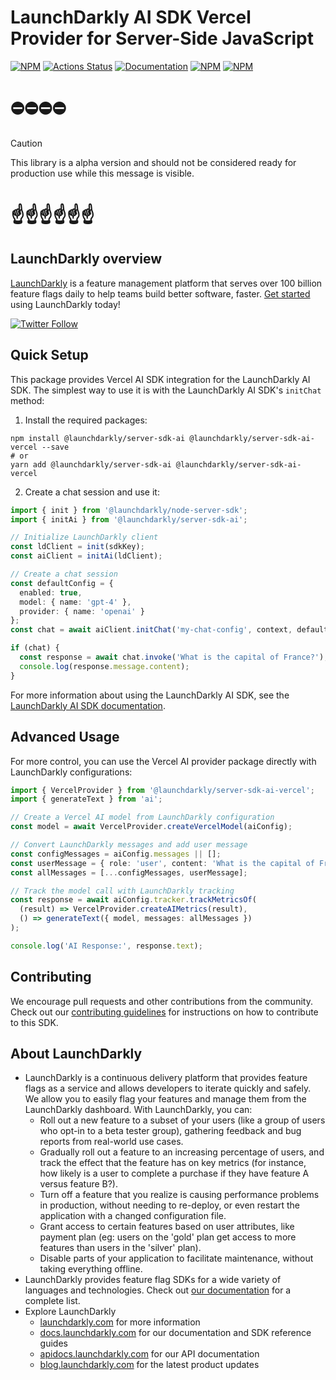 # LaunchDarkly AI SDK Vercel Provider for Server-Side JavaScript

[![NPM][server-ai-vercel-npm-badge]][server-ai-vercel-npm-link]
[![Actions Status][server-ai-vercel-ci-badge]][server-ai-vercel-ci]
[![Documentation][server-ai-vercel-ghp-badge]][server-ai-vercel-ghp-link]
[![NPM][server-ai-vercel-dm-badge]][server-ai-vercel-npm-link]
[![NPM][server-ai-vercel-dt-badge]][server-ai-vercel-npm-link]

# ⛔️⛔️⛔️⛔️

> [!CAUTION]
> This library is a alpha version and should not be considered ready for production use while this message is visible.

# ☝️☝️☝️☝️☝️☝️

## LaunchDarkly overview

[LaunchDarkly](https://www.launchdarkly.com) is a feature management platform that serves over 100 billion feature flags daily to help teams build better software, faster. [Get started](https://docs.launchdarkly.com/home/getting-started) using LaunchDarkly today!

[![Twitter Follow](https://img.shields.io/twitter/follow/launchdarkly.svg?style=social&label=Follow&maxAge=2592000)](https://twitter.com/intent/follow?screen_name=launchdarkly)

## Quick Setup

This package provides Vercel AI SDK integration for the LaunchDarkly AI SDK. The simplest way to use it is with the LaunchDarkly AI SDK's `initChat` method:

1. Install the required packages:

```shell
npm install @launchdarkly/server-sdk-ai @launchdarkly/server-sdk-ai-vercel --save
# or
yarn add @launchdarkly/server-sdk-ai @launchdarkly/server-sdk-ai-vercel
```

2. Create a chat session and use it:

```typescript
import { init } from '@launchdarkly/node-server-sdk';
import { initAi } from '@launchdarkly/server-sdk-ai';

// Initialize LaunchDarkly client
const ldClient = init(sdkKey);
const aiClient = initAi(ldClient);

// Create a chat session
const defaultConfig = { 
  enabled: true, 
  model: { name: 'gpt-4' },
  provider: { name: 'openai' }
};
const chat = await aiClient.initChat('my-chat-config', context, defaultConfig);

if (chat) {
  const response = await chat.invoke('What is the capital of France?');
  console.log(response.message.content);
}
```

For more information about using the LaunchDarkly AI SDK, see the [LaunchDarkly AI SDK documentation](https://github.com/launchdarkly/js-core/tree/main/packages/sdk/server-ai/README.md).

## Advanced Usage

For more control, you can use the Vercel AI provider package directly with LaunchDarkly configurations:

```typescript
import { VercelProvider } from '@launchdarkly/server-sdk-ai-vercel';
import { generateText } from 'ai';

// Create a Vercel AI model from LaunchDarkly configuration
const model = await VercelProvider.createVercelModel(aiConfig);

// Convert LaunchDarkly messages and add user message
const configMessages = aiConfig.messages || [];
const userMessage = { role: 'user', content: 'What is the capital of France?' };
const allMessages = [...configMessages, userMessage];

// Track the model call with LaunchDarkly tracking
const response = await aiConfig.tracker.trackMetricsOf(
  (result) => VercelProvider.createAIMetrics(result),
  () => generateText({ model, messages: allMessages })
);

console.log('AI Response:', response.text);
```

## Contributing

We encourage pull requests and other contributions from the community. Check out our [contributing guidelines](CONTRIBUTING.md) for instructions on how to contribute to this SDK.

## About LaunchDarkly

- LaunchDarkly is a continuous delivery platform that provides feature flags as a service and allows developers to iterate quickly and safely. We allow you to easily flag your features and manage them from the LaunchDarkly dashboard. With LaunchDarkly, you can:
  - Roll out a new feature to a subset of your users (like a group of users who opt-in to a beta tester group), gathering feedback and bug reports from real-world use cases.
  - Gradually roll out a feature to an increasing percentage of users, and track the effect that the feature has on key metrics (for instance, how likely is a user to complete a purchase if they have feature A versus feature B?).
  - Turn off a feature that you realize is causing performance problems in production, without needing to re-deploy, or even restart the application with a changed configuration file.
  - Grant access to certain features based on user attributes, like payment plan (eg: users on the 'gold' plan get access to more features than users in the 'silver' plan).
  - Disable parts of your application to facilitate maintenance, without taking everything offline.
- LaunchDarkly provides feature flag SDKs for a wide variety of languages and technologies. Check out [our documentation](https://docs.launchdarkly.com/sdk) for a complete list.
- Explore LaunchDarkly
  - [launchdarkly.com](https://www.launchdarkly.com/ 'LaunchDarkly Main Website') for more information
  - [docs.launchdarkly.com](https://docs.launchdarkly.com/ 'LaunchDarkly Documentation') for our documentation and SDK reference guides
  - [apidocs.launchdarkly.com](https://apidocs.launchdarkly.com/ 'LaunchDarkly API Documentation') for our API documentation
  - [blog.launchdarkly.com](https://blog.launchdarkly.com/ 'LaunchDarkly Blog Documentation') for the latest product updates

[server-ai-vercel-ci-badge]: https://github.com/launchdarkly/js-core/actions/workflows/server-ai-vercel.yml/badge.svg
[server-ai-vercel-ci]: https://github.com/launchdarkly/js-core/actions/workflows/server-ai-vercel.yml
[server-ai-vercel-npm-badge]: https://img.shields.io/npm/v/@launchdarkly/server-sdk-ai-vercel.svg?style=flat-square
[server-ai-vercel-npm-link]: https://www.npmjs.com/package/@launchdarkly/server-sdk-ai-vercel
[server-ai-vercel-ghp-badge]: https://img.shields.io/static/v1?label=GitHub+Pages&message=API+reference&color=00add8
[server-ai-vercel-ghp-link]: https://launchdarkly.github.io/js-core/packages/ai-providers/server-ai-vercel/docs/
[server-ai-vercel-dm-badge]: https://img.shields.io/npm/dm/@launchdarkly/server-sdk-ai-vercel.svg?style=flat-square
[server-ai-vercel-dt-badge]: https://img.shields.io/npm/dt/@launchdarkly/server-sdk-ai-vercel.svg?style=flat-square
